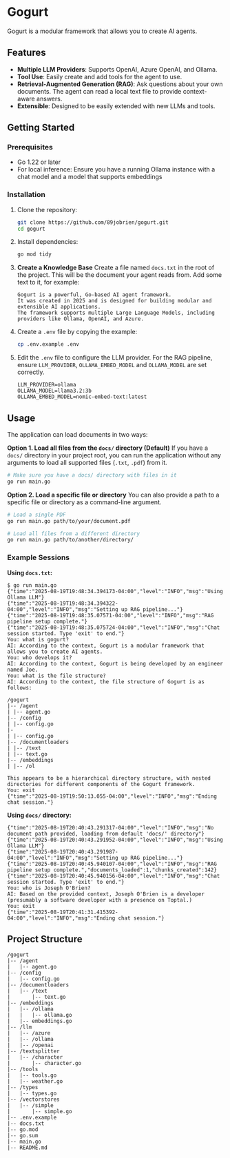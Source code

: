 # Gogurt

Gogurt is a modular framework that allows you to create AI agents.

## Features

- **Multiple LLM Providers**: Supports OpenAI, Azure OpenAI, and Ollama.
- **Tool Use**: Easily create and add tools for the agent to use.
- **Retrieval-Augmented Generation (RAG)**: Ask questions about your own documents. The agent can read a local text file to provide context-aware answers.
- **Extensible**: Designed to be easily extended with new LLMs and tools.

## Getting Started

### Prerequisites

- Go 1.22 or later
- For local inference: Ensure you have a running Ollama instance with a chat model and a model that supports embeddings

### Installation

1.  Clone the repository:

    ```bash
    git clone https://github.com/89jobrien/gogurt.git
    cd gogurt
    ```

2.  Install dependencies:

    ```bash
    go mod tidy
    ```

3.  **Create a Knowledge Base**
    Create a file named `docs.txt` in the root of the project. This will be the document your agent reads from. Add some text to it, for example:

    ```text
    Gogurt is a powerful, Go-based AI agent framework.
    It was created in 2025 and is designed for building modular and extensible AI applications.
    The framework supports multiple Large Language Models, including providers like Ollama, OpenAI, and Azure.
    ```

4.  Create a `.env` file by copying the example:

    ```bash
    cp .env.example .env
    ```

5.  Edit the `.env` file to configure the LLM provider. For the RAG pipeline, ensure `LLM_PROVIDER`, `OLLAMA_EMBED_MODEL` and `OLLAMA_MODEL` are set correctly.

    ```env
    LLM_PROVIDER=ollama
    OLLAMA_MODEL=llama3.2:3b
    OLLAMA_EMBED_MODEL=nomic-embed-text:latest
    ```

## Usage

The application can load documents in two ways:

**Option 1. Load all files from the `docs/` directory (Default)**
If you have a `docs/` directory in your project root, you can run the application without any arguments to load all supported files (`.txt`, `.pdf`) from it.

```bash
# Make sure you have a docs/ directory with files in it
go run main.go
```

**Option 2. Load a specific file or directory**
You can also provide a path to a specific file or directory as a command-line argument.

```bash
# Load a single PDF
go run main.go path/to/your/document.pdf

# Load all files from a different directory
go run main.go path/to/another/directory/
```

### Example Sessions

**Using `docs.txt`:**

```plaintext
$ go run main.go
{"time":"2025-08-19T19:48:34.394173-04:00","level":"INFO","msg":"Using Ollama LLM"}
{"time":"2025-08-19T19:48:34.394322-04:00","level":"INFO","msg":"Setting up RAG pipeline..."}
{"time":"2025-08-19T19:48:35.07571-04:00","level":"INFO","msg":"RAG pipeline setup complete."}
{"time":"2025-08-19T19:48:35.075724-04:00","level":"INFO","msg":"Chat session started. Type 'exit' to end."}
You: what is gogurt?
AI: According to the context, Gogurt is a modular framework that allows you to create AI agents.
You: who develops it?
AI: According to the context, Gogurt is being developed by an engineer named Joe.
You: what is the file structure?
AI: According to the context, the file structure of Gogurt is as follows:

/gogurt
|-- /agent
| |-- agent.go
|-- /config
| |-- config.go
|-
| |-- config.go
|-- /documentloaders
| |-- /text
| |-- text.go
|-- /embeddings
| |-- /ol

This appears to be a hierarchical directory structure, with nested directories for different components of the Gogurt framework.
You: exit
{"time":"2025-08-19T19:50:13.055-04:00","level":"INFO","msg":"Ending chat session."}
```

**Using `docs/` directory:**

```plaintext
{"time":"2025-08-19T20:40:43.291317-04:00","level":"INFO","msg":"No document path provided, loading from default 'docs/' directory"}
{"time":"2025-08-19T20:40:43.291952-04:00","level":"INFO","msg":"Using Ollama LLM"}
{"time":"2025-08-19T20:40:43.291987-04:00","level":"INFO","msg":"Setting up RAG pipeline..."}
{"time":"2025-08-19T20:40:45.940107-04:00","level":"INFO","msg":"RAG pipeline setup complete.","documents_loaded":1,"chunks_created":142}
{"time":"2025-08-19T20:40:45.940156-04:00","level":"INFO","msg":"Chat session started. Type 'exit' to end."}
You: who is Joseph O'Brien?
AI: Based on the provided context, Joseph O'Brien is a developer (presumably a software developer with a presence on Toptal.)
You: exit
{"time":"2025-08-19T20:41:31.415392-04:00","level":"INFO","msg":"Ending chat session."}
```

## Project Structure

```ascii
/gogurt
|-- /agent
|   |-- agent.go
|-- /config
|   |-- config.go
|-- /documentloaders
|   |-- /text
|       |-- text.go
|-- /embeddings
|   |-- /ollama
|   |   |-- ollama.go
|   |-- embeddings.go
|-- /llm
|   |-- /azure
|   |-- /ollama
|   |-- /openai
|-- /textsplitter
|   |-- /character
|       |-- character.go
|-- /tools
|   |-- tools.go
|   |-- weather.go
|-- /types
|   |-- types.go
|-- /vectorstores
|   |-- /simple
|       |-- simple.go
|-- .env.example
|-- docs.txt
|-- go.mod
|-- go.sum
|-- main.go
|-- README.md
```
